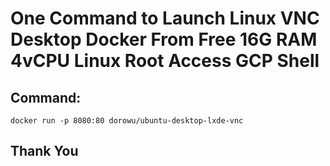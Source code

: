 # One Command to Launch Linux VNC Desktop Docker From Free 16G RAM 4vCPU Linux Root Access GCP Shell

## Command:

```
docker run -p 8080:80 dorowu/ubuntu-desktop-lxde-vnc
```
## Thank You

